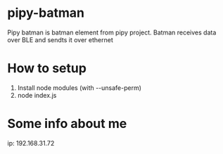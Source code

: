 # pipy-batman
Pipy batman is batman element from pipy project. Batman receives data over BLE and sendts it over ethernet

# How to setup
1) Install node modules (with --unsafe-perm)
2) node index.js

# Some info about me
ip: 192.168.31.72